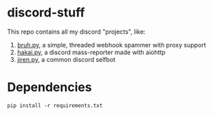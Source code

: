 # discord-stuff
This repo contains all my discord "projects", like:

1) [bruh.py](https://github.com/komodoooo/discord-stuff/blob/main/src/bruh.py), a simple, threaded webhook spammer with proxy support
2) [hakai.py](https://github.com/komodoooo/discord-stuff/blob/main/src/hakai.py), a discord mass-reporter made with aiohttp
3) [jiren.py](https://github.com/komodoooo/discord-stuff/blob/main/src/jiren.py), a common discord selfbot

# Dependencies
`pip install -r requirements.txt`
